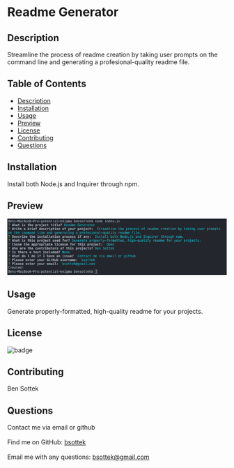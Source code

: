 
# Readme Generator
## Description 
    
Streamline the process of readme creation by taking user prompts on the command line and generating a profesional-quality readme file.
    
## Table of Contents
    
* [Description](#description)
* [Installation](#installation)
* [Usage](#usage)
* [Preview](#preview)
* [License](#license)
* [Contributing](#contributing)
* [Questions](#questions)
    
    
## Installation
    
Install both Node.js and Inquirer through npm.
    
## Preview 
    
![alt text](assets/screenshot.jpg)
## Usage
Generate properly-formatted, high-quality readme for your projects.
    
    
## License
    
![badge](https://img.shields.io/badge/license-Open-brightgreen)
    
    
## Contributing
    
Ben Sottek

## Questions
Contact me via email or github<br />
<br />
Find me on GitHub: [bsottek](https://github.com/bsottek)<br />
<br />
Email me with any questions: bsottek@gmail.com<br /><br />